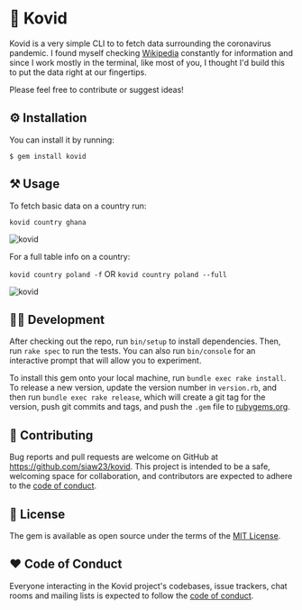 # 🦠 Kovid

Kovid is a very simple CLI to to fetch data surrounding the coronavirus pandemic. I found myself checking [Wikipedia](https://en.wikipedia.org/wiki/2019%E2%80%9320_coronavirus_pandemic) constantly for information and since I work mostly in the terminal, like most of you, I thought I'd build this to put the data right at our fingertips.

Please feel free to contribute or suggest ideas!

## ⚙️ Installation


You can install it by running:

    $ gem install kovid

## ⚒️ Usage

To fetch basic data on a country run:

`kovid country ghana`

![kovid](https://i.gyazo.com/c95aa03d01c63ee1256dd28f66e1b657.png "Covid data.")

For a full table info on a country:

`kovid country poland -f` OR `kovid country poland --full`

![kovid](https://i.gyazo.com/48797cc6314e5685a34146d4cd749fa3.png "Covid data.")

## 👨‍💻 Development

After checking out the repo, run `bin/setup` to install dependencies. Then, run `rake spec` to run the tests. You can also run `bin/console` for an interactive prompt that will allow you to experiment.

To install this gem onto your local machine, run `bundle exec rake install`. To release a new version, update the version number in `version.rb`, and then run `bundle exec rake release`, which will create a git tag for the version, push git commits and tags, and push the `.gem` file to [rubygems.org](https://rubygems.org).

## 🤲 Contributing

Bug reports and pull requests are welcome on GitHub at https://github.com/siaw23/kovid. This project is intended to be a safe, welcoming space for collaboration, and contributors are expected to adhere to the [code of conduct](https://github.com/siaw23/kovid/blob/master/CODE_OF_CONDUCT.md).


## 🔖 License

The gem is available as open source under the terms of the [MIT License](https://opensource.org/licenses/MIT).

## ❤️ Code of Conduct

Everyone interacting in the Kovid project's codebases, issue trackers, chat rooms and mailing lists is expected to follow the [code of conduct](https://github.com/siaw23/kovid/blob/master/CODE_OF_CONDUCT.md).
